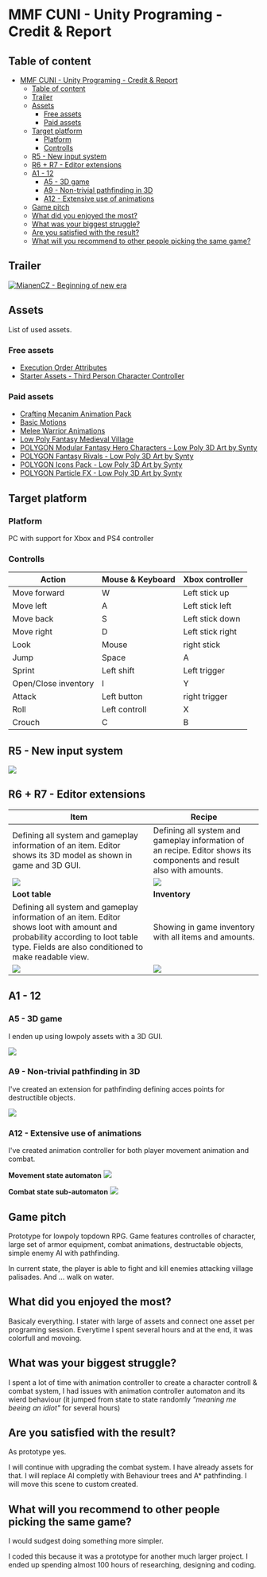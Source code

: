 # MMF CUNI - Unity Programing - Credit & Report

## Table of content 

- [MMF CUNI - Unity Programing - Credit & Report](#mmf-cuni---unity-programing---credit--report)
  - [Table of content](#table-of-content)
  - [Trailer](#trailer)
  - [Assets](#assets)
    - [Free assets](#free-assets)
    - [Paid assets](#paid-assets)
  - [Target platform](#target-platform)
    - [Platform](#platform)
    - [Controlls](#controlls)
  - [R5 - New input system](#r5---new-input-system)
  - [R6 + R7 - Editor extensions](#r6--r7---editor-extensions)
  - [A1 - 12](#a1---12)
    - [A5 - 3D game](#a5---3d-game)
    - [A9 - Non-trivial pathfinding in 3D](#a9---non-trivial-pathfinding-in-3d)
    - [A12 - Extensive use of animations](#a12---extensive-use-of-animations)
  - [Game pitch](#game-pitch)
  - [What did you enjoyed the most?](#what-did-you-enjoyed-the-most)
  - [What was your biggest struggle?](#what-was-your-biggest-struggle)
  - [Are you satisfied with the result?](#are-you-satisfied-with-the-result)
  - [What will you recommend to other people picking the same game?](#what-will-you-recommend-to-other-people-picking-the-same-game)

## Trailer

[![MianenCZ - Beginning of new era](https://img.youtube.com/vi/nQsv_j0VtX4/0.jpg)](https://www.youtube.com/watch?v=nQsv_j0VtX4 "MianenCZ - Beginning of new era")

## Assets

List of used assets.

### Free assets

- [Execution Order Attributes](https://assetstore.unity.com/packages/tools/utilities/execution-order-attributes-105354)
- [Starter Assets - Third Person Character Controller](https://assetstore.unity.com/packages/essentials/starter-assets-third-person-character-controller-196526)

### Paid assets

- [Crafting Mecanim Animation Pack](https://assetstore.unity.com/packages/3d/animations/crafting-mecanim-animation-pack-36545)
- [Basic Motions](https://assetstore.unity.com/packages/3d/animations/basic-motions-157744)
- [Melee Warrior Animations](https://assetstore.unity.com/packages/3d/animations/melee-warrior-animations-151650)
- [Low Poly Fantasy Medieval Village](https://assetstore.unity.com/packages/3d/environments/fantasy/low-poly-fantasy-medieval-village-163701)
- [POLYGON Modular Fantasy Hero Characters - Low Poly 3D Art by Synty](https://assetstore.unity.com/packages/3d/characters/humanoids/fantasy/polygon-modular-fantasy-hero-characters-low-poly-3d-art-by-synty-143468)
- [POLYGON Fantasy Rivals - Low Poly 3D Art by Synty](https://assetstore.unity.com/packages/3d/characters/humanoids/fantasy/polygon-fantasy-rivals-low-poly-3d-art-by-synty-118399)
- [POLYGON Icons Pack - Low Poly 3D Art by Synty](https://assetstore.unity.com/packages/3d/gui/polygon-icons-pack-low-poly-3d-art-by-synty-202117)
- [POLYGON Particle FX - Low Poly 3D Art by Synty](https://assetstore.unity.com/packages/vfx/particles/polygon-particle-fx-low-poly-3d-art-by-synty-168372)

## Target platform

### Platform

PC with support for Xbox and PS4 controller

### Controlls

| **Action** | **Mouse & Keyboard** | **Xbox controller** |
|---|---|---|
| Move forward | W | Left stick up |
| Move left | A | Left stick left |
| Move back | S | Left stick down |
| Move right | D | Left stick right |
| Look | Mouse  | right stick |
| Jump | Space | A |
| Sprint | Left shift | Left trigger |
| Open/Close inventory | I | Y |
| Attack | Left button | right trigger |
| Roll | Left controll | X |
| Crouch | C | B |

## R5 - New input system

![](./Report/Input.PNG)

## R6 + R7 - Editor extensions

| **Item** | **Recipe** |
|---|---|
| Defining all system and gameplay information of an item. Editor shows its 3D model as shown in game and 3D GUI. | Defining all system and gameplay information of an recipe. Editor shows its components and result also with amounts. |
| ![](./Report/Editor3.PNG) | ![](./Report/Editor2.PNG) |
| **Loot table** | **Inventory** |
| Defining all system and gameplay information of an item. Editor shows loot with amount and probability according to loot table type. Fields are also conditioned to make readable view.  | Showing in game inventory with all items and amounts. |
| ![](./Report/Editor1.PNG) | ![](./Report/Editor4.PNG) |

## A1 - 12

### A5 - 3D game

I enden up using lowpoly assets with a 3D GUI.

![](./Report/Inventory.PNG)

### A9 - Non-trivial pathfinding in 3D

I've created an extension for pathfinding defining acces points for destructible objects.

![](./Report/Pathfinding.PNG)

### A12 - Extensive use of animations

I've created animation controller for both player movement animation and combat.

**Movement state automaton**
![](./Report/Controll1.PNG)

**Combat state sub-automaton**
![](./Report/Controll2.PNG)

## Game pitch

Prototype for lowpoly topdown RPG. Game features controlles of character, large set of armor equipment, combat animations, destructable objects, simple enemy AI with pathfinding.

In current state, the player is able to fight and kill enemies attacking village palisades. And ... walk on water.

## What did you enjoyed the most?

Basicaly everything. I stater with large of assets and connect one asset per programing session. Everytime I spent several hours and at the end, it was colorfull and movoing.

## What was your biggest struggle?

I spent a lot of time with animation controller to create a character controll & combat system, I had issues with animation controller automaton and its wierd behaviour (it jumped from state to state randomly _"meaning me beeing an idiot"_ for several hours)

## Are you satisfied with the result? 

As prototype yes.

I will continue with upgrading the combat system. I have already assets for that. I will replace AI completly with Behaviour trees and A* pathfinding. I will move this scene to custom created.

## What will you recommend to other people picking the same game?

I would sudgest doing something more simpler.

I coded this because it was a prototype for another much larger project. I ended up spending almost 100 hours of researching, designing and coding.